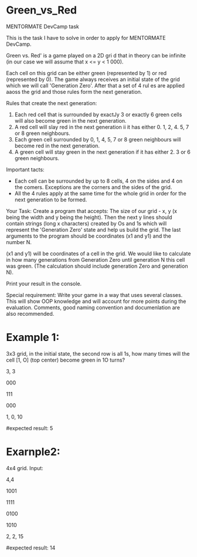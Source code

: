 # Green_vs_Red
MENTORMATE DevCamp task

This is the task I have to solve in order to apply for MENTORMATE DevCamp.


Green vs. Red' is a game played on a 2D gri d that in theory can be infinite (in our case we will assume that x <= y < 1 000).

Each cell on this grid can be either green (represented by 1) or red (represented by 0). The game always receives an initial state of the grid which we will call 'Generation Zero'. After that a set of 4 rul es are applied aaoss the grid and those rules form the next generation.

Rules that create the next generation: 
  1. Each red cell that is surrounded by exactJy 3 or exactly 6 green cells will also become green in the next generation.
  2. A red cell will slay red in the next generation ii it has either 0. 1, 2, 4. 5, 7 or 8 green neighbours.
  3. Each green cell surrounded by 0, 1, 4, 5, 7 or 8 green neighbours will become red in the next generation.
  4. A green cell will stay green in the next generation if it has either 2. 3 or 6 green neighbours.
  
 Important tacts:
  - Each cell can be surrounded by up to 8 cells, 4 on the sides and 4 on the comers. Exceptions are the corners and the sides of the grid.
  - All the 4 rules apply at the same time for the whole grid in order for the next generation to be formed.
  
 Your Task:
  Create a program that accepts: 
  The size of our grid - x, y (x being the width and y being the height).
  Then the next y lines should contain strings (long x characters) created by Os and 1s which will represent the 'Generation Zero' state and help us build the grid.
  The last arguments to the program should be coordinates (x1 and y1) and the number N.
  
(x1 and y1) will be coordinates of a cell in the grid. We would like to calculate in how many generations from Generation Zero until generation N this cell was green. (The calculation should include generation Zero and generation N).

Print your result in the console.

Special requirement: Write your game in a way that uses several classes. This will show OOP knowledge and will account for more points during the evaluation. Comments, good naming convention and documenlation are also recommended.

# Example 1:

3x3 grid, in the initial state, the second row is all 1s, how many times will the cell [1, O] (top center) become green in 1O turns?

3, 3 

000 

111 

000 

1, 0, 10

#expected result: 5


# Exarnple2:
4x4 grid. Input:

4,4 

1001 

1111 

0100 

1010

2, 2, 15 

#expected result: 14 
